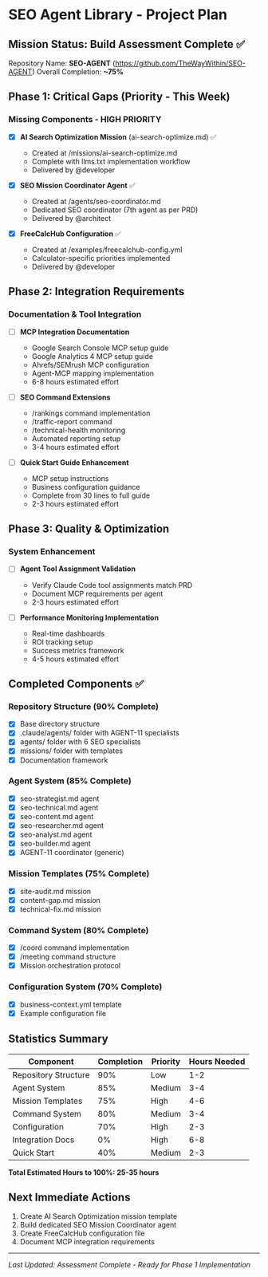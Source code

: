 # SEO Agent Library - Project Plan

## Mission Status: Build Assessment Complete ✅
Repository Name: **SEO-AGENT** (https://github.com/TheWayWithin/SEO-AGENT)
Overall Completion: **~75%**

## Phase 1: Critical Gaps (Priority - This Week)

### Missing Components - HIGH PRIORITY
- [x] **AI Search Optimization Mission** (ai-search-optimize.md) ✅
  - Created at /missions/ai-search-optimize.md
  - Complete with llms.txt implementation workflow
  - Delivered by @developer
  
- [x] **SEO Mission Coordinator Agent** ✅
  - Created at /agents/seo-coordinator.md  
  - Dedicated SEO coordinator (7th agent as per PRD)
  - Delivered by @architect

- [x] **FreeCalcHub Configuration** ✅
  - Created at /examples/freecalchub-config.yml
  - Calculator-specific priorities implemented
  - Delivered by @developer

## Phase 2: Integration Requirements

### Documentation & Tool Integration
- [ ] **MCP Integration Documentation**
  - Google Search Console MCP setup guide
  - Google Analytics 4 MCP setup guide  
  - Ahrefs/SEMrush MCP configuration
  - Agent-MCP mapping implementation
  - 6-8 hours estimated effort

- [ ] **SEO Command Extensions**
  - /rankings command implementation
  - /traffic-report command
  - /technical-health monitoring
  - Automated reporting setup
  - 3-4 hours estimated effort

- [ ] **Quick Start Guide Enhancement**
  - MCP setup instructions
  - Business configuration guidance
  - Complete from 30 lines to full guide
  - 2-3 hours estimated effort

## Phase 3: Quality & Optimization

### System Enhancement
- [ ] **Agent Tool Assignment Validation**
  - Verify Claude Code tool assignments match PRD
  - Document MCP requirements per agent
  - 2-3 hours estimated effort

- [ ] **Performance Monitoring Implementation**
  - Real-time dashboards
  - ROI tracking setup
  - Success metrics framework
  - 4-5 hours estimated effort

## Completed Components ✅

### Repository Structure (90% Complete)
- [x] Base directory structure
- [x] .claude/agents/ folder with AGENT-11 specialists
- [x] agents/ folder with 6 SEO specialists
- [x] missions/ folder with templates
- [x] Documentation framework

### Agent System (85% Complete)
- [x] seo-strategist.md agent
- [x] seo-technical.md agent
- [x] seo-content.md agent
- [x] seo-researcher.md agent
- [x] seo-analyst.md agent
- [x] seo-builder.md agent
- [x] AGENT-11 coordinator (generic)

### Mission Templates (75% Complete)
- [x] site-audit.md mission
- [x] content-gap.md mission
- [x] technical-fix.md mission

### Command System (80% Complete)
- [x] /coord command implementation
- [x] /meeting command structure
- [x] Mission orchestration protocol

### Configuration System (70% Complete)
- [x] business-context.yml template
- [x] Example configuration file

## Statistics Summary

| Component | Completion | Priority | Hours Needed |
|-----------|------------|----------|--------------|
| Repository Structure | 90% | Low | 1-2 |
| Agent System | 85% | Medium | 3-4 |
| Mission Templates | 75% | High | 4-6 |
| Command System | 80% | Medium | 3-4 |
| Configuration | 70% | High | 2-3 |
| Integration Docs | 0% | High | 6-8 |
| Quick Start | 40% | Medium | 2-3 |

**Total Estimated Hours to 100%: 25-35 hours**

## Next Immediate Actions
1. Create AI Search Optimization mission template
2. Build dedicated SEO Mission Coordinator agent
3. Create FreeCalcHub configuration file
4. Document MCP integration requirements

---
*Last Updated: Assessment Complete - Ready for Phase 1 Implementation*
